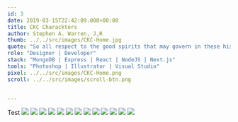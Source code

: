 ```yaml
---
id: 3
date: 2019-03-15T22:42:09.000+00:00
title: CKC Charackters
author: Stephen A. Warren, J,R
thumb: ../../src/images/CKC-Home.jpg
quote: "So all respect to the good spirits that may govern in these historians of morality! But it’s certainly a pity that they lack the historical spirit itself, that they’ve been left in the lurch by all the good spirits of history! "
role: "Designer | Developer"
stack: "MongoDB | Express | React | NodeJS | Next.js"
tools: "Photoshop | Illustrator | Visual Studio"
pixel: ../../src/images/CKC-Home.png
scroll: ../../src/images/scroll-btn.png


---
```

Test
![](../../src/images/CKC-Brief.jpg)
![](../../src/images/CKC-research.jpg)
![](../../src/images/CKC-competition.jpg)
![](../../src/images/CKC-buyer.jpg)
![](../../src/images/CKC-user.jpg)
![](../../src/images/CKC-profile.jpg)
![](../../src/images/CKC-info.jpg)
![](../../src/images/CKC-tech.jpg)
![](../../src/images/CKC-vs.jpg)
![](../../src/images/CKC-scenario.jpg)
![](../../src/images/CKC-success.jpg)
![](../../src/images/CKC-site-map.jpg)
![](../../src/images/CKC-task-flow.jpg)
